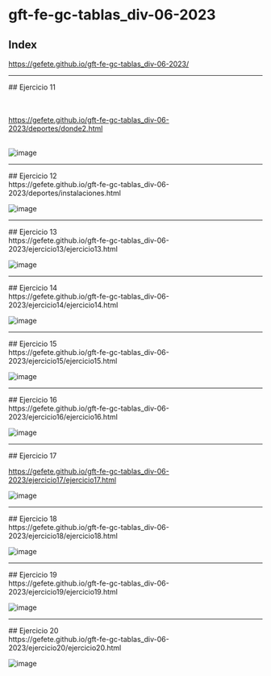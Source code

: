 # gft-fe-gc-tablas_div-06-2023
## Index

https://gefete.github.io/gft-fe-gc-tablas_div-06-2023/
<hr>
## Ejercicio 11

<br> </br> 
https://gefete.github.io/gft-fe-gc-tablas_div-06-2023/deportes/donde2.html
<br> </br> 

![image](https://github.com/Gefete/gft-fe-gc-tablas_div-06-2023/assets/84667512/44045a60-c305-474a-90c0-27b4ce495fca)
<hr>
## Ejercicio 12

<br> 
https://gefete.github.io/gft-fe-gc-tablas_div-06-2023/deportes/instalaciones.html
<br> 

![image](https://github.com/Gefete/gft-fe-gc-tablas_div-06-2023/assets/84667512/80b15611-5bfb-4256-af40-9b93aeb62409)
<hr>
## Ejercicio 13

<br> 
https://gefete.github.io/gft-fe-gc-tablas_div-06-2023/ejercicio13/ejercicio13.html
<br> 

![image](https://github.com/Gefete/gft-fe-gc-tablas_div-06-2023/assets/84667512/a7c01c5c-0c86-46a2-b8af-6ba82e61db1f)
<hr> 
## Ejercicio 14

<br> 
https://gefete.github.io/gft-fe-gc-tablas_div-06-2023/ejercicio14/ejercicio14.html
<br>

![image](https://github.com/Gefete/gft-fe-gc-tablas_div-06-2023/assets/84667512/071d695b-36bf-494a-9340-bd0287f58348)
 <hr> 
## Ejercicio 15

 <br> 
https://gefete.github.io/gft-fe-gc-tablas_div-06-2023/ejercicio15/ejercicio15.html
 <br> 
 
![image](https://github.com/Gefete/gft-fe-gc-tablas_div-06-2023/assets/84667512/7728dc33-bb1a-40ef-bbc2-a00239d85182)
 <hr>
## Ejercicio 16

<br>
https://gefete.github.io/gft-fe-gc-tablas_div-06-2023/ejercicio16/ejercicio16.html
 <br> 
 
![image](https://github.com/Gefete/gft-fe-gc-tablas_div-06-2023/assets/84667512/b7be0319-1e4d-4d6a-b654-b4d64b410495)
 <hr> 
## Ejercicio 17

 <br> 
 
https://gefete.github.io/gft-fe-gc-tablas_div-06-2023/ejercicio17/ejercicio17.html
 <br> 
 
![image](https://github.com/Gefete/gft-fe-gc-tablas_div-06-2023/assets/84667512/b82fe1c2-0cf1-4420-a2e1-3ae9f1e2470d)
 <hr> 
## Ejercicio 18

 <br> 
https://gefete.github.io/gft-fe-gc-tablas_div-06-2023/ejercicio18/ejercicio18.html
 <br> 
 
![image](https://github.com/Gefete/gft-fe-gc-tablas_div-06-2023/assets/84667512/06f0d859-2a9f-45e5-8100-f2e1eb2d4373)
 <hr> 
## Ejercicio 19

 <br> 
https://gefete.github.io/gft-fe-gc-tablas_div-06-2023/ejercicio19/ejercicio19.html
 <br> 
 
![image](https://github.com/Gefete/gft-fe-gc-tablas_div-06-2023/assets/84667512/646c0543-2bbd-4ddd-a0ce-4e4dfd33179e)
 <hr> 
## Ejercicio 20

 <br> 
https://gefete.github.io/gft-fe-gc-tablas_div-06-2023/ejercicio20/ejercicio20.html
 <br> 
 
![image](https://github.com/Gefete/gft-fe-gc-tablas_div-06-2023/assets/84667512/740e991d-f58f-47f2-9457-3220e9ae0a28)
